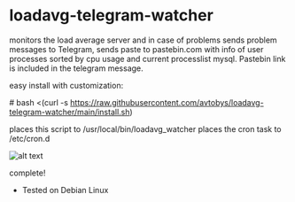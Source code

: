 # loadavg-telegram-watcher
monitors the load average server and in case of problems sends problem messages to Telegram, sends paste to pastebin.com with info of user processes sorted by cpu usage and current processlist mysql. Pastebin link is included in the telegram message.

easy install with customization:

\# bash <(curl -s https://raw.githubusercontent.com/avtobys/loadavg-telegram-watcher/main/install.sh)

places this script to /usr/local/bin/loadavg_watcher
places the cron task to /etc/cron.d

![alt text](https://i.imgur.com/ZciVBcm.jpg)

complete!

* Tested on Debian Linux
